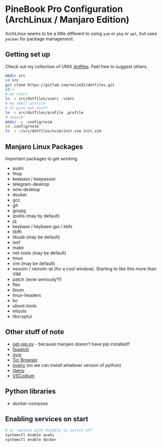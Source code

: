 # PineBook Pro Configuration (ArchLinux / Manjaro Edition)

ArchLinux seems to be a little different to using `yum` or `pkg` or `apt`, but uses `pacman` for package management.

## Getting set up

Check out my collection of UNIX [dotfiles](https://gitlab.com/nolim1t/dotfiles). Feel free to suggest others.

```bash
mkdir src
cd src
git clone https://gitlab.com/nolim1t/dotfiles.git
cd ~
# my vimrc
ln -s src/dotfiles/vimrc .vimrc
# my shell profile
# or pick out stuff
ln -s src/dotfiles/profile .profile
# neovim
mkdir -p .config/nvim
cd .config/nvim
ln -s ~/src/dotfiles/nvim/init.vim init.vim
```

## Manjaro Linux Packages

Important packages to get working

- avahi
- htop
- keepass / keepassxc
- telegram-desktop
- wire-desktop
- docker
- gcc
- git
- gnupg
- iputils (may by default)
- jq
- keybase / keybase-gui / kbfs
- libffi
- libusb (may be default)
- lsof
- make
- net-tools (may be default)
- tmux
- vim (may be default)
- neovim / neovim-qt (for a cool window). Starting to like this more than VIM
- patch (wow seriously?!)
- flex
- bison
- linux-headers
- bc
- uboot-tools
- mtools
- libcryptui


## Other stuff of note

- [get-pip.py](https://github.com/pypa/get-pip) - because manjaro doesn't have pip installed?
- [fswatch](https://github.com/emcrisostomo/fswatch.git)
- [nvm](https://github.com/nvm-sh/nvm)
- [Tor Browser](https://git.torproject.org/tor-browser.git)
- [pyenv](https://github.com/pyenv/pyenv) (so we can install whatever version of python)
- [rbenv](https://github.com/rbenv/rbenv)
- [VSCodium](https://vscodium.com/)

## Python libraries

- docker-compose

## Enabling services on start

```bash
# or replace with disable to switch off
systemctl enable avahi
systemctl enable docker
```


